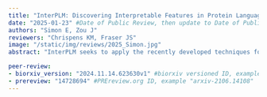 ```yaml
---
title: "InterPLM: Discovering Interpretable Features in Protein Language Models via Sparse Autoencoders"
date: "2025-01-23" #Date of Public Review, then update to Date of Publication
authors: "Simon E, Zou J"
reviewers: "Chrispens KM, Fraser JS"
image: "/static/img/reviews/2025_Simon.jpg"
abstract: "InterPLM seeks to apply the recently developed techniques for mechanistic interpretability of large language models to protein language models, namely ESM-2."

peer-review:
- biorxiv_version: "2024.11.14.623630v1" #biorxiv versioned ID, example "5533316v1"
- prereview: "14728694" #PREreview.org ID, example "arxiv-2106.14108"
---
```

